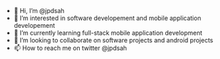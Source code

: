 - 👋 Hi, I’m @jpdsah
- 👀 I’m interested in software developement and mobile application developement
- 🌱 I’m currently learning full-stack mobile application development
- 💞️ I’m looking to collaborate on software projects and android projects
- 📫 How to reach me on twitter @jpdsah

<!---
jpdsah/jpdsah is a ✨ special ✨ repository because its `README.md` (this file) appears on your GitHub profile.
You can click the Preview link to take a look at your changes.
--->
